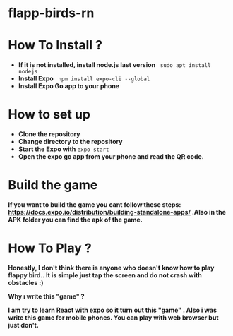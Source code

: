 # flapp-birds-rn

# **How To Install ?**

- **If it is not installed, install node.js last version**
    `  sudo apt install nodejs `
- **Install Expo**
     ` npm install expo-cli --global`
- **Install Expo Go app to your phone**
# **How to set up**

- **Clone the repository**
- **Change directory to the repository**
- **Start the Expo with** `expo start`
- **Open the expo go app from your phone and read the QR code.**

# **Build the game**

**If you want to build the game you cant follow these steps: https://docs.expo.io/distribution/building-standalone-apps/ .Also in the APK folder you can find the apk of the game.**


#  **How To Play ?** 

**Honestly, I don't think there is anyone who doesn't know how to play flappy bird.. It is simple just tap the screen and do not crash with obstacles :)**

**Why ı write this "game" ?**

**I am try to learn React with expo so it turn out this "game" . Also i was write this game for mobile phones. You can play with web browser but just don't.**

